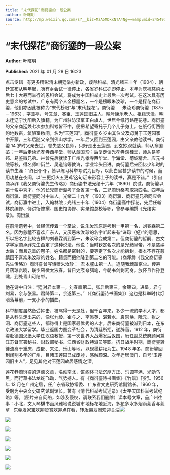 ```yaml
---
title: “末代探花”商衍鎏的一段公案
author: 叶曙明
source: http://mp.weixin.qq.com/s?__biz=MzA5MDkxNTA4Ng==&amp;mid=2454910651&amp;idx=1&amp;sn=2449edc8ff714ae8924c01a0e5de367e&amp;chksm=87a23edab0d5b7cc127e9f70e6d657b153ec0a8e40bb9addb87b843ff4c705014bc4ea7d735b&poc_token=HJ_Do2ejHyO-wNZGG8Q1S8FdPgy1YBBEob-nUEme
---
```


# “末代探花”商衍鎏的一段公案

**Author:** 叶曙明

**Published:** 2021 年 01 月 28 日 16:23

点击专辑   有更多精彩清末朝廷举办新政，废除科举。清光绪三十年（1904），朝廷宣布从明年起，所有乡会试一律停止，各省岁科试亦即停止。本年为庆祝慈禧太后七十大寿而举行的恩科会试，将成为中国科举史上最后一次考试。在这次具有历史意义的考试中，广东有两个人金榜题名，一个是榜眼朱汝珍，一个是探花商衍鎏，他们亦因此被称为“末代榜眼”与“末代探花”。商衍鎏      朱汝珍商衍鎏（1875－1963），字藻亭，号又章、冕臣、玉莲园旧主人，晚号康乐老人。祖籍天津，明末迁辽宁沈阳后入旗籍，为广州驻防汉军正白旗人，世居今纸行路莲花巷。商衍鎏的父亲商廷焕七次参加科考皆不中，便把希望寄托于几个儿子身上。在纸行街西侧购地数亩，筑陋室数间，名为“玉莲园”。商衍鎏 6 岁由其伯父及母舅于玉莲园家中开蒙，三年后随父亲到佛山求学，一年后又回到玉莲园，由父亲教他读书。商衍鎏 14 岁时父亲去世，顿失慈父良师，只好走出玉莲园，到玄妙观就读，师从章国荃；一年后走读光孝寺西华堂，师从章国珍；后复走读光孝寺双桂堂，师从易鉴邦、易鉴徽兄弟。并曾先后就读于广州光孝寺西华堂、学海堂、菊坡精舍、应元书院等校，得名师叶衍兰、吴道镕等教诲，学业竿头日进。商衍鎏后来回忆少年时的读书生涯：“终日仆仆，皆以练习科举考试为目标，以此白昼甚少读书的时候，而用功总在夜间，以‘三更灯火五更鸡’这句话来形容士子的读书，真是不错。”（引自商承祚《我父商衍鎏先生传略》）商衍鎏书法光绪十六年（1890）院试，商衍鎏以第十名中秀才，他的长兄商衍瀛考了全省第一名，二兄商衍桑考取第四名。四年后商衍瀛、商衍鎏同时中举人。光绪二十九年（1903）商衍瀛、商衍鎏兄弟同应会试，商衍瀛中进士，入翰林院；光绪三十年（1904）商衍鎏高中探花，先后任翰林院编修、侍讲衔修撰、国史馆协修、实录馆总校等职，曾参与编撰《光绪实录》。商衍瀛

在前清遗老中，曾经流传着一个掌故，说朱汝珍原是考到一甲第一名，刘春霖第二名。因为慈禧不喜欢广东人，又厌恶朱汝珍的名字听起来有“诛珍（妃）”的意思，所以把名字比较吉祥的刘春霖调到第一，朱汝珍变成第二。但商衍鎏的哲嗣、古文字学家商承祚先生否定了这种说法，他说：当时钦定名次的是光绪皇帝，不是慈禧太后；而且送呈的卷子，姓名都是密封的，要等定了名次才能拆封，根本不存在慈禧因不喜欢朱汝珍的姓名、籍贯而把他降到第二名的可能。（商承祚《我父商衍鎏先生传略》）商衍鎏曾写诗赠朱汝珍：  君本鳌山第一人，追随我愧踏京尘。传筹月落琼峦晓，联步风微太液春。昔日史宬夸弭笔，今朝书剑剩闲身。放怀且作孙登啸，到处青山可结邻。

他在诗中自注：“廷对君本第一，刘春霖第二，张启后第三，余第四。进呈，君与刘易，余与张易。君降第二，余遂第三。”（《商衍鎏诗书画集》）这也是科举时代灯暗落幕前，一支小小的插曲。

科举制度虽然备受抨击，被骂得一无是处，但千百年来，多少一流的学术人才，都是从科举走出来的，像张九龄、崔与之、李昴英、湛若水、袁崇焕、阮元、张之洞、商衍鎏这些人，都称得上是国家最优秀的人才。后来商衍鎏被派到日本，在东京政法大学留学。毕业返国力图变革社会，为清廷所拒，遂辞官。1912 年，商衍鎏赴德国汉堡大学任汉语教授，第一次世界大战爆发后返国，历任副总统府顾问兼江苏督军署秘书、财政部秘书、江西省财政特派员等职。抗日战争时期，商衍鎏转徙流离于重庆、成都、夹江、乐山等地，以砚墨耕耘为生。1948 年冬，商衍鎏回到阔别多年的广州，目睹玉莲园已成废墟，感触颇深。次年迁居澳门，自号“玉莲园旧主人”，足见其他对玉莲园故居感情之深。

莲花巷商衍鎏的道德文章，名动南北，馆阁体书法沉厚方正、匀圆丰满、光劭乌黑，而行草书法龙蛇飞动，气势撼人。有《商衍鎏诗书画集》《竹谱》刊行。1956 年 12 月在广州定居，任广东省政协常委、广东省文史研究馆副馆长。1960 年，受聘为中央文史研究馆副馆长。著有《清代科举考试述录》《太平天国科举考试纪略》等。（图片来自网络，如涉及侵权，请联系我们删除）读本号文章，品广州往事：小北，文人琴棋书画风雅地说说城市地标花地近海，多花多水多烟雨莞香与莞草   东莞发家宝欢迎赞赏欢迎点在看，转发朋友圈欢迎关注![](https://mmbiz.qpic.cn/mmbiz_gif/Ljib4So7yuWiaYyUy2LD2xphKdkhBEVEIibgxiaqSrr4RxfPLSQZQpD4zeuMj7jN7jyM8pJYtRW6aFCGaaQenhZ3Gw/640?wx_fmt=gif)

![](https://mmbiz.qpic.cn/mmbiz_jpg/PJWG74pLsMaqOvic4YMUBQTPZo6V8qsS1SAh0AnG2XKZzZR62dcSdBcfibKgia2ibIb14skJH77HBkhC4dic7dQMeXA/640?wx_fmt=jpeg)

![](https://mmbiz.qpic.cn/mmbiz_jpg/PJWG74pLsMaqOvic4YMUBQTPZo6V8qsS19b1oYYKSOaGicgdaBmPbBBObfrGdoZFHpNj8cU4QhxJ5bicvX4kK8xyQ/640?wx_fmt=jpeg)

![](https://mmbiz.qpic.cn/mmbiz_jpg/PJWG74pLsMaqOvic4YMUBQTPZo6V8qsS1Ng1ibianXzWqdicFtP5djbLnwF802w0ybM7nC2rpHANQAwWpJJE3uzGMw/640?wx_fmt=jpeg)

![](https://mmbiz.qpic.cn/mmbiz_jpg/PJWG74pLsMaqOvic4YMUBQTPZo6V8qsS1iauo8TzXDicSia1g722Tq3bjWVXicGUy0aQ94vibefzl4AgN6Msr0Wk9lhw/640?wx_fmt=jpeg)

![](https://mmbiz.qpic.cn/mmbiz_jpg/PJWG74pLsMaqOvic4YMUBQTPZo6V8qsS1icQEFt0oJCDcdvEEnNrjcwy1NhnWJbBKwsVu4ND7zpGiaC5C8smIp6dQ/640?wx_fmt=jpeg)

![](https://mmbiz.qpic.cn/mmbiz_jpg/PJWG74pLsMa8anBC6dic8ZF3L8GpF9lyObmtRgaT7DBuntwJmdTODzIreYaknsiciaIORn5rrtHxZF4FXViaxp0YKA/640?wx_fmt=jpeg)
